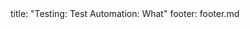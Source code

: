 <frontmatter>
title: "Testing: Test Automation: What"
footer: footer.md
</frontmatter>

<include src="unit-inPage-asFlat.md" boilerplate />